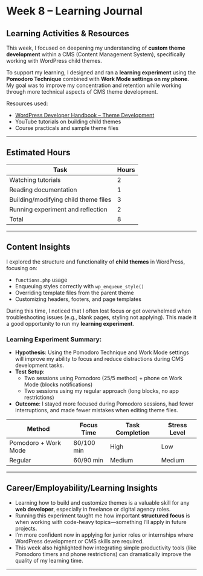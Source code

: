 # Week 8 – Learning Journal

## Learning Activities & Resources

This week, I focused on deepening my understanding of **custom theme development** within a CMS (Content Management System), specifically working with WordPress child themes.

To support my learning, I designed and ran a **learning experiment** using the **Pomodoro Technique** combined with **Work Mode settings on my phone**. My goal was to improve my concentration and retention while working through more technical aspects of CMS theme development.

Resources used:
- [WordPress Developer Handbook – Theme Development](https://developer.wordpress.org/themes/)
- YouTube tutorials on building child themes
- Course practicals and sample theme files

---

## Estimated Hours

| Task                                  | Hours |
|---------------------------------------|-------|
| Watching tutorials                    | 2     |
| Reading documentation                 | 1     |
| Building/modifying child theme files  | 3     |
| Running experiment and reflection     | 2     |
| Total                                 | 8     |

---

## Content Insights

I explored the structure and functionality of **child themes** in WordPress, focusing on:
- `functions.php` usage
- Enqueuing styles correctly with `wp_enqueue_style()`
- Overriding template files from the parent theme
- Customizing headers, footers, and page templates

During this time, I noticed that I often lost focus or got overwhelmed when troubleshooting issues (e.g., blank pages, styling not applying). This made it a good opportunity to run my **learning experiment**.

### Learning Experiment Summary:
- **Hypothesis**: Using the Pomodoro Technique and Work Mode settings will improve my ability to focus and reduce distractions during CMS development tasks.
- **Test Setup**:
  - Two sessions using Pomodoro (25/5 method) + phone on Work Mode (blocks notifications)
  - Two sessions using my regular approach (long blocks, no app restrictions)
- **Outcome**: I stayed more focused during Pomodoro sessions, had fewer interruptions, and made fewer mistakes when editing theme files.

| Method               | Focus Time | Task Completion | Stress Level |
|----------------------|------------|------------------|--------------|
| Pomodoro + Work Mode | 80/100 min | High             | Low          |
| Regular              | 60/90 min  | Medium           | Medium       |

---

## Career/Employability/Learning Insights

- Learning how to build and customize themes is a valuable skill for any **web developer**, especially in freelance or digital agency roles.
- Running this experiment taught me how important **structured focus** is when working with code-heavy topics—something I’ll apply in future projects.
- I’m more confident now in applying for junior roles or internships where WordPress development or CMS skills are required.
- This week also highlighted how integrating simple productivity tools (like Pomodoro timers and phone restrictions) can dramatically improve the quality of my learning time.

---

